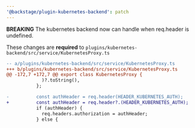 ```yaml
---
'@backstage/plugin-kubernetes-backend': patch
---
```


**BREAKING** The kubernetes backend now can handle when req.header is undefined.

These changes are **required** to `plugins/kubernetes-backend/src/service/KubernetesProxy.ts`

```diff
-- a/plugins/kubernetes-backend/src/service/KubernetesProxy.ts
+++ b/plugins/kubernetes-backend/src/service/KubernetesProxy.ts
@@ -172,7 +172,7 @@ export class KubernetesProxy {
             )?.toString(),
           };

-          const authHeader = req.header(HEADER_KUBERNETES_AUTH);
+          const authHeader = req.header?.(HEADER_KUBERNETES_AUTH);
           if (authHeader) {
             req.headers.authorization = authHeader;
           } else {
```
